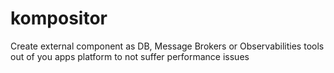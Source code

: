 # kompositor
Create external component as DB, Message Brokers or Observabilities tools out of you apps platform to not suffer performance issues
